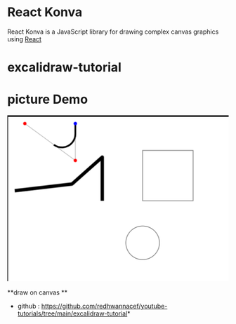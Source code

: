 # React Konva

React Konva is a JavaScript library for drawing complex canvas graphics using [React](https://reactjs.org/)
# excalidraw-tutorial
# picture Demo

![Demo](./img.png)

**draw on canvas **
* github : https://github.com/redhwannacef/youtube-tutorials/tree/main/excalidraw-tutorial*
